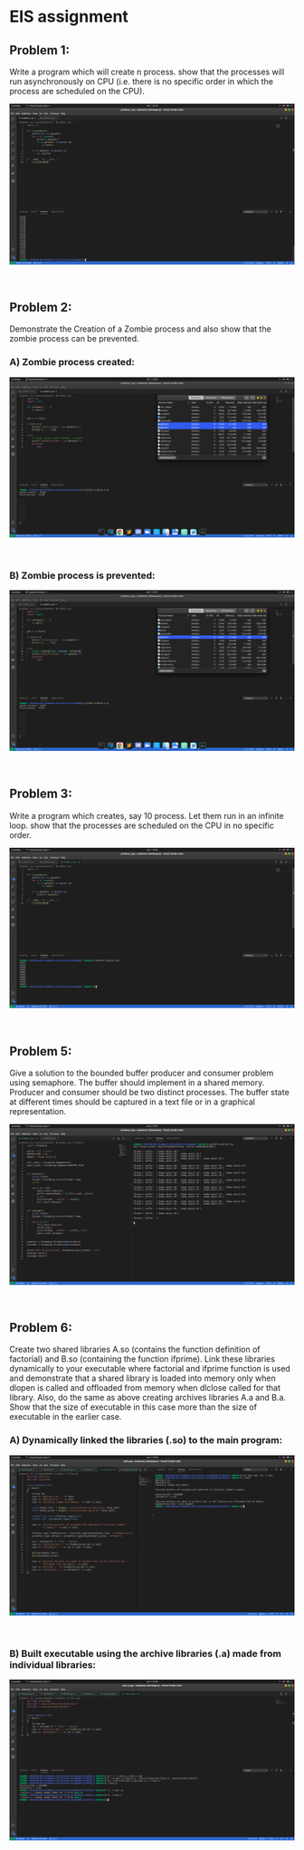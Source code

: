 # EIS assignment

## Problem 1:
Write a program which will create n process. show that the processes will run asynchronously on CPU (i.e. there is no specific order in which the process are scheduled on the CPU).

![answer1.png](res/1.png)

<br>

## Problem 2:
Demonstrate the Creation of a Zombie process and also show that the zombie process can be prevented.

### A) Zombie process created:
![answer2a.png](res/2a.png)

<br>

### B) Zombie process is prevented:
![answer2b.png](res/2b.png)

<br>

## Problem 3:
Write a program which creates, say 10 process. Let them run in an infinite loop. show that the processes are scheduled on the CPU in no specific order.

![answer3.png](res/3.png)

<br>

## Problem 5:
Give a solution to the bounded buffer producer and consumer problem using semaphore. The buffer should implement in a shared memory. Producer and consumer should be two distinct processes. The buffer state at different times should be captured in a text file or in a graphical representation.

![answer5.png](res/5.png)

<br>

## Problem 6:
Create two shared libraries A.so (contains the function definition of factorial) and B.so (containing the function ifprime). Link these libraries dynamically to your executable where factorial and ifprime function is used and demonstrate that a shared library is loaded into memory only when dlopen is called and offloaded from memory when dlclose called for that library. Also, do the same as above creating archives libraries A.a and B.a. Show that the size of executable in this case more than the size of executable in the earlier case. 

### A) Dynamically linked the libraries (.so) to the main program:
![answer6a.png](res/6a.png)

<br>

### B) Built executable using the archive libraries (.a) made from individual libraries:
![answer6b.png](res/6b.png)